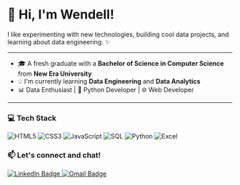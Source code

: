 # 👋 Hi, I'm **Wendell**!


<p>
I like experimenting with new technologies, building cool data projects, and learning about data engineering. ✨
</p>

---

- 🎓 A fresh graduate with a **Bachelor of Science in Computer Science** from **New Era University**
- 💡 I'm currently learning **Data Engineering** and **Data Analytics**
- 📊 Data Enthusiast | 🐍 Python Developer | 🌐 Web Developer


---

### 💻 Tech Stack

![HTML5](https://img.shields.io/badge/html5-%23E34F26.svg?style=for-the-badge&logo=html5&logoColor=white)
![CSS3](https://img.shields.io/badge/css3-%231572B6.svg?style=for-the-badge&logo=css3&logoColor=white)
![JavaScript](https://img.shields.io/badge/javascript-%23F7DF1E.svg?style=for-the-badge&logo=javascript&logoColor=black)
![SQL](https://img.shields.io/badge/sql-%2300B4DB.svg?style=for-the-badge&logo=mysql&logoColor=white)
![Python](https://img.shields.io/badge/python-%233776AB.svg?style=for-the-badge&logo=python&logoColor=white)
![Excel](https://img.shields.io/badge/Excel-%23217346.svg?style=for-the-badge&logo=microsoft-excel&logoColor=white)

### 📫 Let's connect and chat!

<a href="https://www.linkedin.com/in/wendell-alfred-feria-574977230/" target="_blank">
  <img src="https://img.shields.io/badge/linkedin-%230077B5.svg?style=for-the-badge&logo=linkedin&logoColor=white" alt="LinkedIn Badge"/>
</a>
<a href="mailto:wayferia07@gmail.com">
  <img src="https://img.shields.io/badge/Gmail-D14836?style=for-the-badge&logo=gmail&logoColor=white" alt="Gmail Badge"/>
</a>


 
